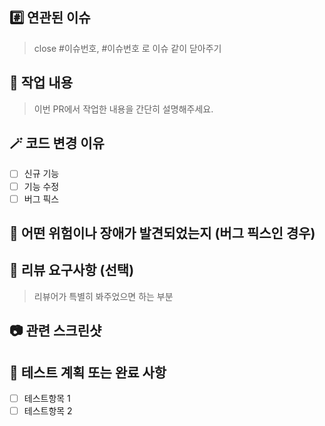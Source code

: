 ## #️⃣ 연관된 이슈
> close #이슈번호, #이슈번호 로 이슈 같이 닫아주기

## 📝 작업 내용
> 이번 PR에서 작업한 내용을 간단히 설명해주세요.


## 🪄 코드 변경 이유
- [ ] 신규 기능
- [ ] 기능 수정
- [ ] 버그 픽스

## 🐛 어떤 위험이나 장애가 발견되었는지 (버그 픽스인 경우)

## 💬 리뷰 요구사항 (선택)
> 리뷰어가 특별히 봐주었으면 하는 부분

## 📷 관련 스크린샷

## 🧪 테스트 계획 또는 완료 사항
- [ ] 테스트항목 1
- [ ] 테스트항목 2
